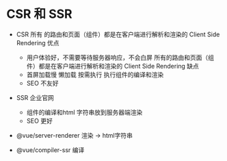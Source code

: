# CSR 和 SSR

- CSR 
  所有 的路由和页面（组件）都是在客户端进行解析和渲染的 Client Side Rendering
  优点
  - 用户体验好，不需要等待服务器响应，不会白屏
  所有的路由和页面（组件）都是在客户端进行解析和渲染的 Client Side Rendering
  缺点
  - 首屏加载慢
    懒加载 按需执行
    执行组件的编译和渲染
  - SEO 不友好
- SSR 企业官网
  - 组件的编译和html 字符串放到服务器端渲染
  - SEO 更好

- @vue/server-renderer 渲染 -> html字符串
- @vue/compiler-ssr 编译